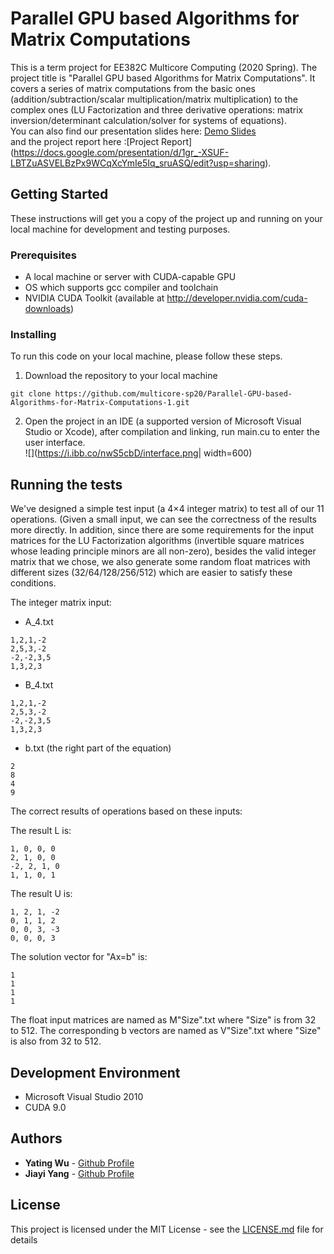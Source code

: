 # Parallel GPU based Algorithms for Matrix Computations

This is a term project for EE382C Multicore Computing (2020 Spring). The project title is "Parallel GPU based Algorithms for Matrix Computations". It covers a series of matrix computations from the basic ones (addition/subtraction/scalar multiplication/matrix multiplication) to the complex ones (LU Factorization and three derivative operations: matrix inversion/determinant calculation/solver for systems of equations).<br />
You can also find our presentation slides here: [Demo Slides](https://docs.google.com/presentation/d/1gr_-XSUF-LBTZuASVELBzPx9WCqXcYmIe5Iq_sruASQ/edit?usp=sharing) <br />
and the project report here :[Project Report] (https://docs.google.com/presentation/d/1gr_-XSUF-LBTZuASVELBzPx9WCqXcYmIe5Iq_sruASQ/edit?usp=sharing).

## Getting Started

These instructions will get you a copy of the project up and running on your local machine for development and testing purposes.

### Prerequisites

* A local machine or server with CUDA-capable GPU
* OS which supports gcc compiler and toolchain
* NVIDIA CUDA Toolkit (available at http://developer.nvidia.com/cuda-downloads)

### Installing

To run this code on your local machine, please follow these steps.

1. Download the repository to your local machine

```
git clone https://github.com/multicore-sp20/Parallel-GPU-based-Algorithms-for-Matrix-Computations-1.git
```

2. Open the project in an IDE (a supported version of Microsoft Visual Studio or Xcode), after compilation and linking, run main.cu to enter the user interface. <br />
![](https://i.ibb.co/nwS5cbD/interface.png| width=600)

## Running the tests

We've designed a simple test input (a 4×4 integer matrix) to test all of our 11 operations. (Given a small input, we can see the correctness of the results more directly. In addition, since there are some requirements for the input matrices for the LU Factorization algorithms (invertible square matrices whose leading principle minors are all non-zero), besides the valid integer matrix that we chose, we also generate some random float matrices with different sizes (32/64/128/256/512) which are easier to satisfy these conditions.

The integer matrix input:

* A_4.txt
```
1,2,1,-2
2,5,3,-2
-2,-2,3,5
1,3,2,3
```

* B_4.txt
```
1,2,1,-2
2,5,3,-2
-2,-2,3,5
1,3,2,3
```

* b.txt (the right part of the equation)
```
2
8
4
9
```

The correct results of operations based on these inputs:

The result L is:
```
1, 0, 0, 0
2, 1, 0, 0
-2, 2, 1, 0
1, 1, 0, 1
```

The result U is:
```
1, 2, 1, -2
0, 1, 1, 2
0, 0, 3, -3
0, 0, 0, 3
```

The solution vector for "Ax=b" is:
```
1
1
1
1
```

The float input matrices are named as M"Size".txt where "Size" is from 32 to 512. The corresponding b vectors are named as V"Size".txt where "Size" is also from 32 to 512.

## Development Environment

* Microsoft Visual Studio 2010
* CUDA 9.0

## Authors

* **Yating Wu** - [Github Profile](https://github.com/lingchensanwen)
* **Jiayi Yang** - [Github Profile](https://github.com/jiayiyang1997)

## License

This project is licensed under the MIT License - see the [LICENSE.md](LICENSE.md) file for details

